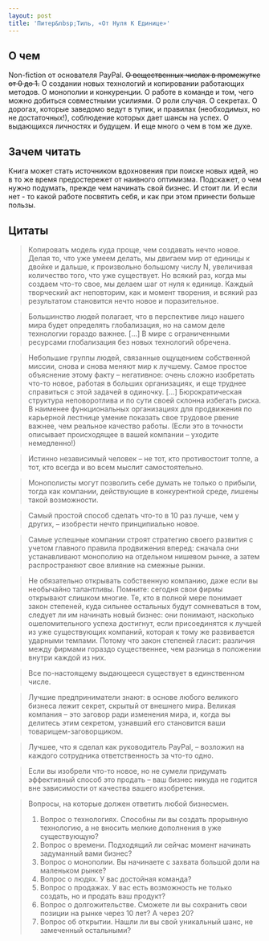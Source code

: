 ```yaml
---
layout: post
title: 'Питер&nbsp;Тиль, «От Нуля К Единице»' 
---
```


## О чем
Non-fiction от основателя PayPal. ~~О вещественных числах в промежутке от 0 до 1.~~ О создании новых технологий и копировании работающих методов. О монополии и конкуренции. О работе в команде и том, чего можно добиться совместными усилиями. О роли случая. О секретах. О дорогах, которые заведомо ведут в тупик, и правилах (необходимых, но не достаточных!), соблюдение которых дает шансы на успех. О выдающихся личностях и будущем. И еще много о чем в том же духе.

## Зачем читать
Книга может стать источником вдохновения при поиске новых идей, но в то же время предостережет от наивного оптимизма. Подскажет, о чем нужно подумать, прежде чем начинать свой бизнес. И стоит ли. И если нет - то какой работе посвятить себя, и как при этом принести больше пользы. 

## Цитаты
>Копировать модель куда проще, чем создавать нечто новое. Делая то, что уже умеем делать, мы двигаем мир от единицы к двойке и дальше, к произвольно большому числу N, увеличивая количество того, что уже существует. Но всякий раз, когда мы создаем что-то свое, мы делаем шаг от нуля к единице. Каждый творческий акт неповторим, как и момент творения, и всякий раз результатом становится нечто новое и поразительное.

>Большинство людей полагает, что в перспективе лицо нашего мира будет определять глобализация, но на самом деле технологии гораздо важнее. [...] В мире с ограниченными ресурсами глобализация без новых технологий обречена.

>Небольшие группы людей, связанные ощущением собственной миссии, снова и снова меняют мир к лучшему. Самое простое объяснение этому факту – негативное: очень сложно изобретать что-то новое, работая в больших организациях, и еще труднее справиться с этой задачей в одиночку. [...] Бюрократическая структура неповоротлива и по сути своей склонна избегать риска. В наименее функциональных организациях для продвижения по карьерной лестнице умение показать свое трудовое рвение важнее, чем реальное качество работы. (Если это в точности описывает происходящее в вашей компании – уходите немедленно!)

>Истинно независимый человек – не тот, кто противостоит толпе, а тот, кто всегда и во всем мыслит самостоятельно.

>Монополисты могут позволить себе думать не только о прибыли, тогда как компании, действующие в конкурентной среде, лишены такой возможности.

>Самый простой способ сделать что-то в 10 раз лучше, чем у других, – изобрести нечто принципиально новое.

>Самые успешные компании строят стратегию своего развития с учетом главного правила продвижения вперед: сначала они устанавливают монополию на отдельном нишевом рынке, а затем распространяют свое влияние на смежные рынки.

>Не обязательно открывать собственную компанию, даже если вы необычайно талантливы. Помните: сегодня свои фирмы открывают слишком многие. Те, кто в полной мере понимает закон степеней, куда сильнее остальных будут сомневаться в том, следует ли им начинать новый бизнес: они понимают, насколько ошеломительного успеха достигнут, если присоединятся к лучшей из уже существующих компаний, которая к тому же развивается ударными темпами. Потому что закон степеней гласит: различия между фирмами гораздо существеннее, чем разница в положении внутри каждой из них.

>Все по-настоящему выдающееся существует в единственном числе.

>Лучшие предприниматели знают: в основе любого великого бизнеса лежит секрет, скрытый от внешнего мира. Великая компания – это заговор ради изменения мира, и, когда вы делитесь этим секретом, узнавший его становится ваши товарищем-заговорщиком.

>Лучшее, что я сделал как руководитель PayPal, – возложил на каждого сотрудника ответственность за что-то одно.

>Если вы изобрели что-то новое, но не сумели придумать эффективный способ это продать – ваш бизнес никуда не годится вне зависимости от качества вашего изобретения.

>Вопросы, на которые должен ответить любой бизнесмен.
>1. Вопрос о технологиях.
>Способны ли вы создать прорывную технологию, а не вносить мелкие дополнения в уже существующую?
>2. Вопрос о времени.
>Подходящий ли сейчас момент начинать задуманный вами бизнес?
>3. Вопрос о монополии.
>Вы начинаете с захвата большой доли на маленьком рынке?
>4. Вопрос о людях.
>У вас достойная команда?
>5. Вопрос о продажах.
>У вас есть возможность не только создать, но и продать ваш продукт?
>6. Вопрос о долгожительстве.
>Сможете ли вы сохранить свои позиции на рынке через 10 лет? А через 20?
>7. Вопрос об открытии.
>Нашли ли вы свой уникальный шанс, не замеченный остальными?


